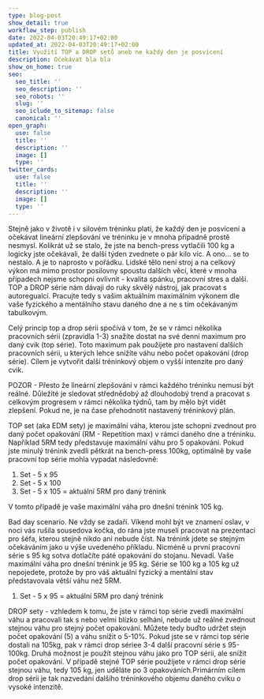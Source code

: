 ```yaml
---
type: blog-post
show_detail: true
workflow_step: publish
date: 2022-04-03T20:49:17+02:00
updated_at: 2022-04-03T20:49:17+02:00
title: Využití TOP a DROP setů aneb ne každý den je posvícení
description: Očekávat bla bla
show_on_home: true
seo:
  seo_title: ''
  seo_description: ''
  seo_robots: ''
  slug: ''
  seo_iclude_to_sitemap: false
  canonical: ''
open_graph:
  use: false
  title: ''
  description: ''
  image: []
  type: ''
twitter_cards:
  use: false
  title: ''
  description: ''
  image: []
  type: ''
---
```


Stejně jako v životě i v silovém tréninku platí, že každý den je posvícení a očekávat lineární zlepšování ve tréninku je v mnoha případně prostě nesmysl. Kolikrát už se stalo, že jste na bench-press vytlačili 100 kg a logicky jste očekávali, že další týden zvednete o pár kilo víc. A ono… se to nestalo. A je to naprosto v pořádku. Lidské tělo není stroj a na celkový výkon má mimo prostor posilovny spoustu dalších věcí, které v mnoha případech nejsme schopni ovlivnit - kvalita spánku, pracovní stres a další. TOP a DROP série nám dávaji do ruky skvělý nástroj, jak pracovat s autoregualcí. Pracujte tedy s vašim aktuálním maximálním výkonem dle vaše fyzického a mentálního stavu daného dne a ne s tím očekávaným tabulkovým.

Celý princip top a drop sérii spočívá v tom, že se v rámci několika pracovních sérii (zpravidla 1-3) snažíte dostat na své denní maximum pro daný cvik (top série). Toto maximum pak použijete pro nastavení dalších pracovních sérii, u kterých lehce snížíte váhu nebo počet opakování (drop série). Cílem je vytvořit další tréninkový objem o vyšší intenzite pro daný cvik.

POZOR - Přesto že lineární zlepšování v rámci každého tréninku nemusí být reálné. Důležité je sledovat střednědobý až dlouhodobý trend a pracovat s celkovým progresem v rámci několika týdnů, tam by mělo být vidět zlepšení. Pokud ne, je na čase přehodnotit nastavený tréninkový plán.

TOP set (aka EDM sety) je maximální váha, kterou jste schopni zvednout pro daný počet opakování (RM - Repetition max) v rámci daného dne a tréninku. Například 5RM tedy představuje maximální váhu pro 5 opakování. Pokud jste minulý trénink zvedli pětkrát na bench-press 100kg, optimálně by vaše pracovní top série mohla vypadat následovně:

1.  Set - 5 x 95
2.  Set - 5 x 100
3.  Set - 5 x 105 = aktuální 5RM pro daný trénink

V tomto případě je vaše maximální váha pro dnešní trénink 105 kg.

Bad day scenario. Ne vždy se zadaří. Víkend mohl být ve znamení oslav, v noci vás rušila sousedova kočka, do rána jste museli pracovat na prezentaci pro šéfa, kterou stejně nikdo ani nebude číst. Na trénink jdete se stejným očekáváním jako u výše uvedeného příkladu. Nicméně u první pracovní série s 95 kg sotva dotlačíte páté opakování do stojanu. Nevadí. Vaše maximální váha pro dnešní trénink je 95 kg. Série se 100 kg a 105 kg už nepojedete, protože by pro váš aktuální fyzický a mentální stav představovala větší váhu než 5RM.

1.  Set - 5 x 95 = aktuální 5RM pro daný trénink

DROP sety - vzhledem k tomu, že jste v rámci top série zvedli maximální váhu a pracovali tak s nebo velmi blízko selhání, nebude už reálné zvednout stejnou váhu pro stejný počet opakování. Můžete tedy buďto udržet stejn počet opakování (5) a váhu snížit o 5-10%. Pokud jste se v rámci top série dostali na 105kg, pak v rámci drop sériee 3-4 další pracovní série s 95-100kg. Druhá možnost je použít stejnou váhu jako pro TOP sérii, ale snížit počet opakování. V případě stejné TOP série použijete v rámci drop série stejnou váhu, tedy 105 kg, jen uděláte po 3 opakováních.Primárním cílem drop sérii je tak nazvedání dalšího tréninkového objemu daného cviku o vysoké intenzitě.

